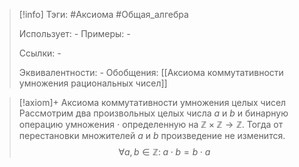 > [!info]
> Тэги: #Аксиома #Общая_алгебра  
> 
> Использует: *-*
> Примеры: *-*
> 
> Ссылки: *-*
> 
> Эквивалентности: *-*
> Обобщения: [[Аксиомa коммутативности умножения рациональных чисел]]

> [!axiom]+ Аксиомa коммутативности умножения целых чисел
> Рассмотрим два произвольных целых числа $a$ и $b$ и бинарную операцию умножения $\cdot$ определенную на $\mathbb{Z \times Z \rightarrow Z}$. Тогда от перестановки множителей $a$ и $b$ произведение не изменится.
> $$\forall a,b \in \mathbb Z: \; a \cdot b = b \cdot a$$